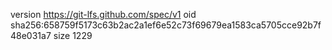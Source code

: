 version https://git-lfs.github.com/spec/v1
oid sha256:658759f5173c63b2ac2a1ef6e52c73f69679ea1583ca5705cce92b7f48e031a7
size 1229
